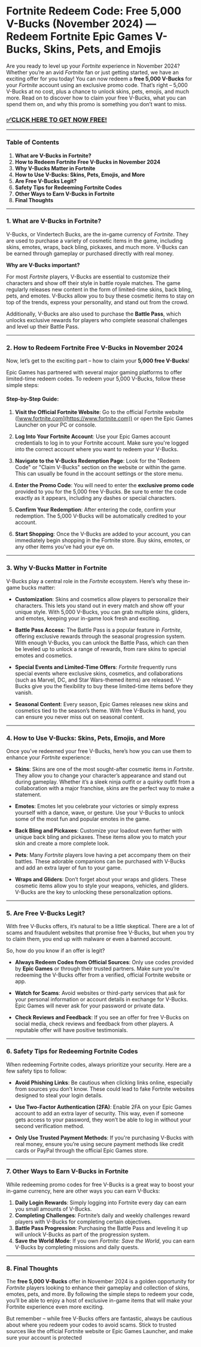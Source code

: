 # Fortnite Redeem Code: Free 5,000 V-Bucks (November 2024) — Redeem Fortnite Epic Games V-Bucks, Skins, Pets, and Emojis

Are you ready to level up your *Fortnite* experience in November 2024? Whether you’re an avid *Fortnite* fan or just getting started, we have an exciting offer for you today! You can now redeem a **free 5,000 V-Bucks** for your *Fortnite* account using an exclusive promo code. That’s right – 5,000 V-Bucks at no cost, plus a chance to unlock skins, pets, emojis, and much more. Read on to discover how to claim your free V-Bucks, what you can spend them on, and why this promo is something you don’t want to miss.

### [✅CLICK HERE TO GET NOW FREE!](https://www.fpo.go.th/main/fpo/media/FPO/allgifttodayfree.html)

---

### Table of Contents

1. **What are V-Bucks in Fortnite?**
2. **How to Redeem Fortnite Free V-Bucks in November 2024**
3. **Why V-Bucks Matter in Fortnite**
4. **How to Use V-Bucks: Skins, Pets, Emojis, and More**
5. **Are Free V-Bucks Legit?**
6. **Safety Tips for Redeeming Fortnite Codes**
7. **Other Ways to Earn V-Bucks in Fortnite**
8. **Final Thoughts**

---

### 1. What are V-Bucks in Fortnite?

V-Bucks, or Vindertech Bucks, are the in-game currency of *Fortnite*. They are used to purchase a variety of cosmetic items in the game, including skins, emotes, wraps, back bling, pickaxes, and much more. V-Bucks can be earned through gameplay or purchased directly with real money.

**Why are V-Bucks important?**

For most *Fortnite* players, V-Bucks are essential to customize their characters and show off their style in battle royale matches. The game regularly releases new content in the form of limited-time skins, back bling, pets, and emotes. V-Bucks allow you to buy these cosmetic items to stay on top of the trends, express your personality, and stand out from the crowd.

Additionally, V-Bucks are also used to purchase the **Battle Pass**, which unlocks exclusive rewards for players who complete seasonal challenges and level up their Battle Pass.

---

### 2. How to Redeem Fortnite Free V-Bucks in November 2024

Now, let’s get to the exciting part – how to claim your **5,000 free V-Bucks**!

Epic Games has partnered with several major gaming platforms to offer limited-time redeem codes. To redeem your 5,000 V-Bucks, follow these simple steps:

#### Step-by-Step Guide:

1. **Visit the Official Fortnite Website**: Go to the official Fortnite website ([www.fortnite.com](https://www.fortnite.com)) or open the Epic Games Launcher on your PC or console.
  
2. **Log Into Your Fortnite Account**: Use your Epic Games account credentials to log in to your Fortnite account. Make sure you're logged into the correct account where you want to redeem your V-Bucks.

3. **Navigate to the V-Bucks Redemption Page**: Look for the "Redeem Code" or "Claim V-Bucks" section on the website or within the game. This can usually be found in the account settings or the store menu.

4. **Enter the Promo Code**: You will need to enter the **exclusive promo code** provided to you for the 5,000 free V-Bucks. Be sure to enter the code exactly as it appears, including any dashes or special characters.

5. **Confirm Your Redemption**: After entering the code, confirm your redemption. The 5,000 V-Bucks will be automatically credited to your account.

6. **Start Shopping**: Once the V-Bucks are added to your account, you can immediately begin shopping in the Fortnite store. Buy skins, emotes, or any other items you’ve had your eye on.

---

### 3. Why V-Bucks Matter in Fortnite

V-Bucks play a central role in the *Fortnite* ecosystem. Here’s why these in-game bucks matter:

- **Customization**: Skins and cosmetics allow players to personalize their characters. This lets you stand out in every match and show off your unique style. With 5,000 V-Bucks, you can grab multiple skins, gliders, and emotes, keeping your in-game look fresh and exciting.

- **Battle Pass Access**: The Battle Pass is a popular feature in *Fortnite*, offering exclusive rewards through the seasonal progression system. With enough V-Bucks, you can unlock the Battle Pass, which can then be leveled up to unlock a range of rewards, from rare skins to special emotes and cosmetics.

- **Special Events and Limited-Time Offers**: *Fortnite* frequently runs special events where exclusive skins, cosmetics, and collaborations (such as Marvel, DC, and Star Wars-themed items) are released. V-Bucks give you the flexibility to buy these limited-time items before they vanish.

- **Seasonal Content**: Every season, Epic Games releases new skins and cosmetics tied to the season’s theme. With free V-Bucks in hand, you can ensure you never miss out on seasonal content.

---

### 4. How to Use V-Bucks: Skins, Pets, Emojis, and More

Once you’ve redeemed your free V-Bucks, here’s how you can use them to enhance your *Fortnite* experience:

- **Skins**: Skins are one of the most sought-after cosmetic items in *Fortnite*. They allow you to change your character’s appearance and stand out during gameplay. Whether it’s a sleek ninja outfit or a quirky outfit from a collaboration with a major franchise, skins are the perfect way to make a statement.

- **Emotes**: Emotes let you celebrate your victories or simply express yourself with a dance, wave, or gesture. Use your V-Bucks to unlock some of the most fun and popular emotes in the game.

- **Back Bling and Pickaxes**: Customize your loadout even further with unique back bling and pickaxes. These items allow you to match your skin and create a more complete look.

- **Pets**: Many *Fortnite* players love having a pet accompany them on their battles. These adorable companions can be purchased with V-Bucks and add an extra layer of fun to your game.

- **Wraps and Gliders**: Don’t forget about your wraps and gliders. These cosmetic items allow you to style your weapons, vehicles, and gliders. V-Bucks are the key to unlocking these personalization options.

---

### 5. Are Free V-Bucks Legit?

With free V-Bucks offers, it’s natural to be a little skeptical. There are a lot of scams and fraudulent websites that promise free V-Bucks, but when you try to claim them, you end up with malware or even a banned account.

So, how do you know if an offer is legit?

- **Always Redeem Codes from Official Sources**: Only use codes provided by **Epic Games** or through their trusted partners. Make sure you’re redeeming the V-Bucks offer from a verified, official Fortnite website or app.

- **Watch for Scams**: Avoid websites or third-party services that ask for your personal information or account details in exchange for V-Bucks. Epic Games will never ask for your password or private data.

- **Check Reviews and Feedback**: If you see an offer for free V-Bucks on social media, check reviews and feedback from other players. A reputable offer will have positive testimonials.

---

### 6. Safety Tips for Redeeming Fortnite Codes

When redeeming Fortnite codes, always prioritize your security. Here are a few safety tips to follow:

- **Avoid Phishing Links**: Be cautious when clicking links online, especially from sources you don’t know. These could lead to fake Fortnite websites designed to steal your login details.

- **Use Two-Factor Authentication (2FA)**: Enable 2FA on your Epic Games account to add an extra layer of security. This way, even if someone gets access to your password, they won’t be able to log in without your second verification method.

- **Only Use Trusted Payment Methods**: If you're purchasing V-Bucks with real money, ensure you’re using secure payment methods like credit cards or PayPal through the official Epic Games store.

---

### 7. Other Ways to Earn V-Bucks in Fortnite

While redeeming promo codes for free V-Bucks is a great way to boost your in-game currency, here are other ways you can earn V-Bucks:

1. **Daily Login Rewards**: Simply logging into Fortnite every day can earn you small amounts of V-Bucks.
2. **Completing Challenges**: Fortnite’s daily and weekly challenges reward players with V-Bucks for completing certain objectives.
3. **Battle Pass Progression**: Purchasing the Battle Pass and leveling it up will unlock V-Bucks as part of the progression system.
4. **Save the World Mode**: If you own *Fortnite: Save the World*, you can earn V-Bucks by completing missions and daily quests.

---

### 8. Final Thoughts

The **free 5,000 V-Bucks** offer in November 2024 is a golden opportunity for *Fortnite* players looking to enhance their gameplay and collection of skins, emotes, pets, and more. By following the simple steps to redeem your code, you’ll be able to enjoy a host of exclusive in-game items that will make your Fortnite experience even more exciting.

But remember – while free V-Bucks offers are fantastic, always be cautious about where you redeem your codes to avoid scams. Stick to trusted sources like the official Fortnite website or Epic Games Launcher, and make sure your account is protected
